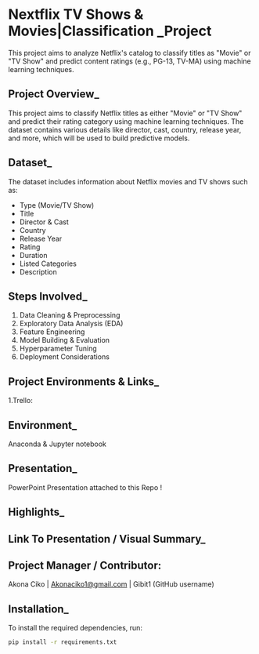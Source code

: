 # Nextflix TV Shows & Movies|Classification _Project
This project aims to analyze Netflix's catalog to classify titles as "Movie" or "TV Show" and predict content ratings (e.g., PG-13, TV-MA) using machine learning techniques.

## Project Overview_

This project aims to classify Netflix titles as either "Movie" or "TV Show" and predict their rating category using machine learning techniques. The dataset contains various details like director, cast, country, release year, and more, which will be used to build predictive models.

## Dataset_

The dataset includes information about Netflix movies and TV shows such as:
- Type (Movie/TV Show)
- Title
- Director & Cast
- Country
- Release Year
- Rating
- Duration
- Listed Categories
- Description

## Steps Involved_

1. Data Cleaning & Preprocessing
2. Exploratory Data Analysis (EDA)
3. Feature Engineering
4. Model Building & Evaluation
5. Hyperparameter Tuning
6. Deployment Considerations

## Project Environments & Links_
1.Trello: 

## Environment_
Anaconda & Jupyter notebook

## Presentation_
PowerPoint Presentation attached to this Repo !

## Highlights_

## Link To Presentation / Visual Summary_

## Project Manager / Contributor:
Akona Ciko | Akonaciko1@gmail.com | Gibit1 (GitHub username)

## Installation_

To install the required dependencies, run:
```bash
pip install -r requirements.txt
